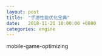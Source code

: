```yaml
---
layout: post
title:  "手游性能优化宝典"
date:   2018-11-21 10:00:00 +0800
categories: engine
---
```

mobile-game-optimizing
